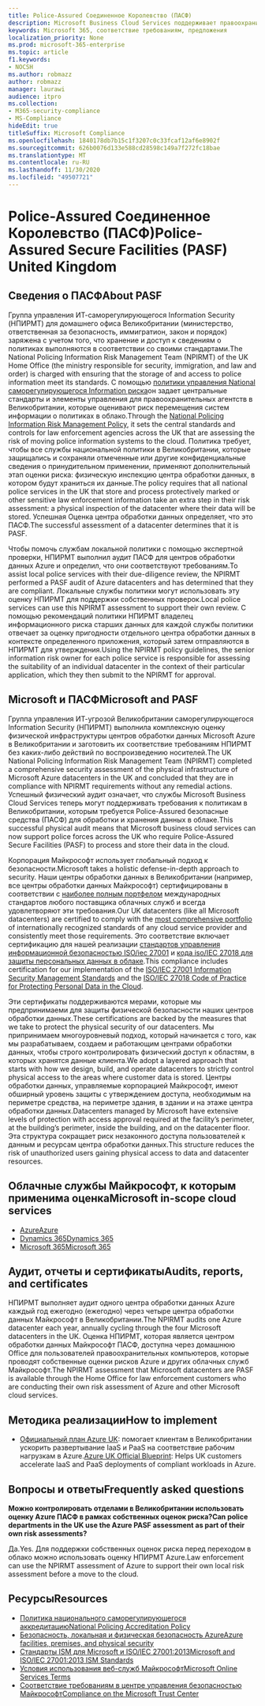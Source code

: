 ```yaml
---
title: Police-Assured Соединенное Королевство (ПАСФ)
description: Microsoft Business Cloud Services поддерживает правоохранительные службы Великобритании, которым требуется Police-Assured для обработки и хранения данных в облаке.
keywords: Microsoft 365, соответствие требованиям, предложения
localization_priority: None
ms.prod: microsoft-365-enterprise
ms.topic: article
f1.keywords:
- NOCSH
ms.author: robmazz
author: robmazz
manager: laurawi
audience: itpro
ms.collection:
- M365-security-compliance
- MS-Compliance
hideEdit: true
titleSuffix: Microsoft Compliance
ms.openlocfilehash: 1840178db7b15c1f3207c0c33fcaf12af6e8902f
ms.sourcegitcommit: 626b0076d133e588cd28598c149a7f272fc18bae
ms.translationtype: MT
ms.contentlocale: ru-RU
ms.lasthandoff: 11/30/2020
ms.locfileid: "49507721"
---
```

# <a name="police-assured-secure-facilities-pasf-united-kingdom"></a><span data-ttu-id="5cb9b-104">Police-Assured Соединенное Королевство (ПАСФ)</span><span class="sxs-lookup"><span data-stu-id="5cb9b-104">Police-Assured Secure Facilities (PASF) United Kingdom</span></span>

## <a name="about-pasf"></a><span data-ttu-id="5cb9b-105">Сведения о ПАСФ</span><span class="sxs-lookup"><span data-stu-id="5cb9b-105">About PASF</span></span>

<span data-ttu-id="5cb9b-106">Группа управления ИТ-саморегулирующегося Information Security (НПИРМТ) для домашнего офиса Великобритании (министерство, ответственная за безопасность, иммигратион, закон и порядок) заряжена с учетом того, что хранение и доступ к сведениям о политиках выполняются в соответствии со своими стандартами.</span><span class="sxs-lookup"><span data-stu-id="5cb9b-106">The National Policing Information Risk Management Team (NPIRMT) of the UK Home Office (the ministry responsible for security, immigration, and law and order) is charged with ensuring that the storage of and access to police information meet its standards.</span></span> <span data-ttu-id="5cb9b-107">С помощью [политики управления National саморегулирующегося Information риска](http://library.college.police.uk/docs/APP-National-Policing-Information-Risk-Management-Policy.pdf)он задает центральные стандарты и элементы управления для правоохранительных агентств в Великобритании, которые оценивают риск перемещения систем информации о политиках в облако.</span><span class="sxs-lookup"><span data-stu-id="5cb9b-107">Through the [National Policing Information Risk Management Policy](http://library.college.police.uk/docs/APP-National-Policing-Information-Risk-Management-Policy.pdf), it sets the central standards and controls for law enforcement agencies across the UK that are assessing the risk of moving police information systems to the cloud.</span></span> <span data-ttu-id="5cb9b-108">Политика требует, чтобы все службы национальной политики в Великобритании, которые защищались и сохраняли отмеченные или другие конфиденциальные сведения о принудительном применении, применяют дополнительный этап оценки риска: физическую инспекцию центра обработки данных, в котором будут храниться их данные.</span><span class="sxs-lookup"><span data-stu-id="5cb9b-108">The policy requires that all national police services in the UK that store and process protectively marked or other sensitive law enforcement information take an extra step in their risk assessment: a physical inspection of the datacenter where their data will be stored.</span></span> <span data-ttu-id="5cb9b-109">Успешная Оценка центра обработки данных определяет, что это ПАСФ.</span><span class="sxs-lookup"><span data-stu-id="5cb9b-109">The successful assessment of a datacenter determines that it is PASF.</span></span>

<span data-ttu-id="5cb9b-110">Чтобы помочь службам локальной политики с помощью экспертной проверки, НПИРМТ выполнил аудит ПАСФ для центров обработки данных Azure и определил, что они соответствуют требованиям.</span><span class="sxs-lookup"><span data-stu-id="5cb9b-110">To assist local police services with their due-diligence review, the NPIRMT performed a PASF audit of Azure datacenters and has determined that they are compliant.</span></span> <span data-ttu-id="5cb9b-111">Локальные службы политики могут использовать эту оценку НПИРМТ для поддержки собственных проверок.</span><span class="sxs-lookup"><span data-stu-id="5cb9b-111">Local police services can use this NPIRMT assessment to support their own review.</span></span> <span data-ttu-id="5cb9b-112">С помощью рекомендаций политики НПИРМТ владелец информационного риска старших данных для каждой службы политики отвечает за оценку пригодности отдельного центра обработки данных в контексте определенного приложения, который затем отправляются в НПИРМТ для утверждения.</span><span class="sxs-lookup"><span data-stu-id="5cb9b-112">Using the NPIRMT policy guidelines, the senior information risk owner for each police service is responsible for assessing the suitability of an individual datacenter in the context of their particular application, which they then submit to the NPIRMT for approval.</span></span>

## <a name="microsoft-and-pasf"></a><span data-ttu-id="5cb9b-113">Microsoft и ПАСФ</span><span class="sxs-lookup"><span data-stu-id="5cb9b-113">Microsoft and PASF</span></span>

<span data-ttu-id="5cb9b-114">Группа управления ИТ-угрозой Великобритании саморегулирующегося Information Security (НПИРМТ) выполнила комплексную оценку физической инфраструктуры центров обработки данных Microsoft Azure в Великобритании и заготовить их соответствие требованиям НПИРМТ без каких-либо действий по воспроизведению носителей.</span><span class="sxs-lookup"><span data-stu-id="5cb9b-114">The UK National Policing Information Risk Management Team (NPIRMT) completed a comprehensive security assessment of the physical infrastructure of Microsoft Azure datacenters in the UK and concluded that they are in compliance with NPIRMT requirements without any remedial actions.</span></span> <span data-ttu-id="5cb9b-115">Успешный физический аудит означает, что службы Microsoft Business Cloud Services теперь могут поддерживать требования к политикам в Великобритании, которым требуется Police-Assured безопасные средства (ПАСФ) для обработки и хранения данных в облаке.</span><span class="sxs-lookup"><span data-stu-id="5cb9b-115">This successful physical audit means that Microsoft business cloud services can now support police forces across the UK who require Police-Assured Secure Facilities (PASF) to process and store their data in the cloud.</span></span>

<span data-ttu-id="5cb9b-116">Корпорация Майкрософт использует глобальный подход к безопасности.</span><span class="sxs-lookup"><span data-stu-id="5cb9b-116">Microsoft takes a holistic defense-in-depth approach to security.</span></span> <span data-ttu-id="5cb9b-117">Наши центры обработки данных в Великобритании (например, все центры обработки данных Майкрософт) сертифицированы в соответствии с [наиболее полным портфелом](https://azure.microsoft.com/overview/trusted-cloud/) международных стандартов любого поставщика облачных служб и всегда удовлетворяют эти требования.</span><span class="sxs-lookup"><span data-stu-id="5cb9b-117">Our UK datacenters (like all Microsoft datacenters) are certified to comply with the [most comprehensive portfolio](https://azure.microsoft.com/overview/trusted-cloud/) of internationally recognized standards of any cloud service provider and consistently meet those requirements.</span></span> <span data-ttu-id="5cb9b-118">Это соответствие включает сертификацию для нашей реализации [стандартов управления информационной безопасностью ISO/iec 27001](offering-iso-27001.md) и [кода iso/IEC 27018 для защиты персональных данных в облаке](offering-iso-27018.md).</span><span class="sxs-lookup"><span data-stu-id="5cb9b-118">This compliance includes certification for our implementation of the [ISO/IEC 27001 Information Security Management Standards](offering-iso-27001.md) and the [ISO/IEC 27018 Code of Practice for Protecting Personal Data in the Cloud](offering-iso-27018.md).</span></span>

<span data-ttu-id="5cb9b-119">Эти сертификаты поддерживаются мерами, которые мы предпринимаеми для защиты физической безопасности наших центров обработки данных.</span><span class="sxs-lookup"><span data-stu-id="5cb9b-119">These certifications are backed by the measures that we take to protect the physical security of our datacenters.</span></span> <span data-ttu-id="5cb9b-120">Мы припринимаем многоуровневый подход, который начинается с того, как мы разрабатываем, создаем и работающим центрами обработки данных, чтобы строго контролировать физический доступ к областям, в которых хранятся данные клиента.</span><span class="sxs-lookup"><span data-stu-id="5cb9b-120">We adopt a layered approach that starts with how we design, build, and operate datacenters to strictly control physical access to the areas where customer data is stored.</span></span> <span data-ttu-id="5cb9b-121">Центры обработки данных, управляемые корпорацией Майкрософт, имеют обширный уровень защиты с утверждением доступа, необходимым на периметре средства, на периметре здания, в здании и на этаже центра обработки данных.</span><span class="sxs-lookup"><span data-stu-id="5cb9b-121">Datacenters managed by Microsoft have extensive levels of protection with access approval required at the facility’s perimeter, at the building’s perimeter, inside the building, and on the datacenter floor.</span></span> <span data-ttu-id="5cb9b-122">Эта структура сокращает риск незаконного доступа пользователей к данным и ресурсам центра обработки данных.</span><span class="sxs-lookup"><span data-stu-id="5cb9b-122">This structure reduces the risk of unauthorized users gaining physical access to data and datacenter resources.</span></span>

## <a name="microsoft-in-scope-cloud-services"></a><span data-ttu-id="5cb9b-123">Облачные службы Майкрософт, к которым применима оценка</span><span class="sxs-lookup"><span data-stu-id="5cb9b-123">Microsoft in-scope cloud services</span></span>

- [<span data-ttu-id="5cb9b-124">Azure</span><span class="sxs-lookup"><span data-stu-id="5cb9b-124">Azure</span></span>](https://gallery.technet.microsoft.com/Overview-of-Azure-c1be3942)
- [<span data-ttu-id="5cb9b-125">Dynamics 365</span><span class="sxs-lookup"><span data-stu-id="5cb9b-125">Dynamics 365</span></span>](https://download.microsoft.com/download/E/1/9/E1977163-7A86-4812-AC18-C03ADC958AAF/Microsoft_Dynamics_365_Cloud_Service_Compliance_Datasheet.pdf)
- [<span data-ttu-id="5cb9b-126">Microsoft 365</span><span class="sxs-lookup"><span data-stu-id="5cb9b-126">Microsoft 365</span></span>](https://servicetrust.microsoft.com/ViewPage/TrustDocuments?command=Download&downloadType=Document&downloadId=9f756cce-b15d-45a9-94d7-6a583dee4401&docTab=6d000410-c9e9-11e7-9a91-892aae8839ad_Compliance_Guides)

## <a name="audits-reports-and-certificates"></a><span data-ttu-id="5cb9b-127">Аудит, отчеты и сертификаты</span><span class="sxs-lookup"><span data-stu-id="5cb9b-127">Audits, reports, and certificates</span></span>

<span data-ttu-id="5cb9b-128">НПИРМТ выполняет аудит одного центра обработки данных Azure каждый год ежегодно (ежегодно) через четыре центра обработки данных Майкрософт в Великобритании.</span><span class="sxs-lookup"><span data-stu-id="5cb9b-128">The NPIRMT audits one Azure datacenter each year, annually cycling through the four Microsoft datacenters in the UK.</span></span> <span data-ttu-id="5cb9b-129">Оценка НПИРМТ, которая является центром обработки данных Майкрософт ПАСФ, доступна через домашнюю Office для пользователей правоохранительных компьютеров, которые проводят собственные оценки рисков Azure и других облачных служб Майкрософт.</span><span class="sxs-lookup"><span data-stu-id="5cb9b-129">The NPIRMT assessment that Microsoft datacenters are PASF is available through the Home Office for law enforcement customers who are conducting their own risk assessment of Azure and other Microsoft cloud services.</span></span>

## <a name="how-to-implement"></a><span data-ttu-id="5cb9b-130">Методика реализации</span><span class="sxs-lookup"><span data-stu-id="5cb9b-130">How to implement</span></span>

- <span data-ttu-id="5cb9b-131">[Официальный план Azure UK](https://servicetrust.microsoft.com/ViewPage/UKBlueprints): помогает клиентам в Великобритании ускорить развертывание IaaS и PaaS на соответствие рабочим нагрузкам в Azure.</span><span class="sxs-lookup"><span data-stu-id="5cb9b-131">[Azure UK Official Blueprint](https://servicetrust.microsoft.com/ViewPage/UKBlueprints): Helps UK customers accelerate IaaS and PaaS deployments of compliant workloads in Azure.</span></span>

## <a name="frequently-asked-questions"></a><span data-ttu-id="5cb9b-132">Вопросы и ответы</span><span class="sxs-lookup"><span data-stu-id="5cb9b-132">Frequently asked questions</span></span>

<span data-ttu-id="5cb9b-133">**Можно контролировать отделами в Великобритании использовать оценку Azure ПАСФ в рамках собственных оценок риска?**</span><span class="sxs-lookup"><span data-stu-id="5cb9b-133">**Can police departments in the UK use the Azure PASF assessment as part of their own risk assessments?**</span></span>

<span data-ttu-id="5cb9b-134">Да.</span><span class="sxs-lookup"><span data-stu-id="5cb9b-134">Yes.</span></span> <span data-ttu-id="5cb9b-135">Для поддержки собственных оценок риска перед переходом в облако можно использовать оценку НПИРМТ Azure.</span><span class="sxs-lookup"><span data-stu-id="5cb9b-135">Law enforcement can use the NPIRMT assessment of Azure to support their own local risk assessment before a move to the cloud.</span></span>

## <a name="resources"></a><span data-ttu-id="5cb9b-136">Ресурсы</span><span class="sxs-lookup"><span data-stu-id="5cb9b-136">Resources</span></span>

- [<span data-ttu-id="5cb9b-137">Политика национального саморегулирующегося аккредитацию</span><span class="sxs-lookup"><span data-stu-id="5cb9b-137">National Policing Accreditation Policy</span></span>](http://library.college.police.uk/docs/APP-National-Policing-Accreditation-Policy-2013.pdf)
- [<span data-ttu-id="5cb9b-138">Безопасность, локальная и физическая безопасность Azure</span><span class="sxs-lookup"><span data-stu-id="5cb9b-138">Azure facilities, premises, and physical security</span></span>](https://azure.microsoft.com/blog/azure-layered-approach-to-physical-security/)
- [<span data-ttu-id="5cb9b-139">Стандарты ISM для Microsoft и ISO/IEC 27001:2013</span><span class="sxs-lookup"><span data-stu-id="5cb9b-139">Microsoft and ISO/IEC 27001:2013 ISM Standards</span></span>](offering-iso-27001.md)
- [<span data-ttu-id="5cb9b-140">Условия использования веб-служб Майкрософт</span><span class="sxs-lookup"><span data-stu-id="5cb9b-140">Microsoft Online Services Terms</span></span>](https://www.microsoftvolumelicensing.com/DocumentSearch.aspx?Mode=3&DocumentTypeId=31)
- [<span data-ttu-id="5cb9b-141">Соответствие требованиям в центре управления безопасностью Майкрософт</span><span class="sxs-lookup"><span data-stu-id="5cb9b-141">Compliance on the Microsoft Trust Center</span></span>](https://www.microsoft.com/trust-center/compliance/compliance-overview)
